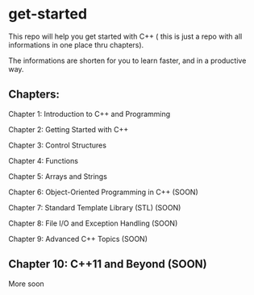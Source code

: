 # get-started

This repo will help you get started with C++ ( this is just a repo with all  informations in one place thru chapters).

The informations are shorten for you to learn faster, and in a productive way.

Chapters:
------------------------------------------------
Chapter 1: Introduction to C++ and Programming

Chapter 2: Getting Started with C++

Chapter 3: Control Structures

Chapter 4: Functions

Chapter 5: Arrays and Strings

Chapter 6: Object-Oriented Programming in C++ (SOON)

Chapter 7: Standard Template Library (STL) (SOON)

Chapter 8: File I/O and Exception Handling (SOON)

Chapter 9: Advanced C++ Topics (SOON)

Chapter 10: C++11 and Beyond (SOON)
------------------------------------------------

More soon
